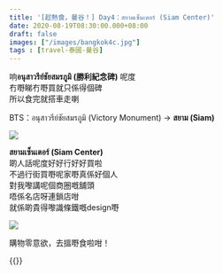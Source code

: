 ```yaml
---
title: '[趁熱食，曼谷！] Day4：สยามเซ็นเตอร์ (Siam Center)'
date: 2020-08-19T08:30:00.000+08:00
draft: false
images: ["/images/bangkok4c.jpg"]
tags : [travel-泰國-曼谷]
---
```


响**อนุสาวรีย์ชัยสมรภูมิ (勝利紀念碑)** 呢度  
冇嘢睇冇嘢買就只係得個碑  
所以食完就搭車走喇  
   
BTS：อนุสาวรีย์ชัยสมรภูมิ (Victory Monument) → **สยาม (Siam)**     
  
![](/images/bangkok4c.jpg)

**สยามเซ็นเตอร์ (Siam Center)**  
啲人話呢度好好行好好買啦  
不過行街買嘢呢家嘢真係好個人  
對我嚟講呢個商圈嘅舖頭  
唔係名店呀連鎖店咁  
就係啲貴得嚟識條鐵嘅design嘢  

![](/images/bangkok4c1.jpg)

購物零意欲，去搵嘢食啦咁！  


{{<bangkok>}}
